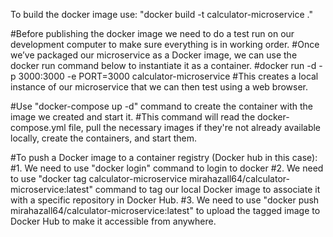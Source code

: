To build the docker image use: "docker build -t calculator-microservice ."

#Before publishing the docker image we need to do a test run on our development computer to make sure everything is in working order. 
#Once we’ve packaged our microservice as a Docker image, we can use the docker run command below to instantiate it as a container. 
#docker run -d -p 3000:3000 -e PORT=3000 calculator-microservice 
#This creates a local instance of our microservice that we can then test using a web browser.

#Use "docker-compose up -d" command to create the container with the image we created and start it.
#This command will read the docker-compose.yml file, pull the necessary images if they're not already available locally, create the containers, and start them.

#To push a Docker image to a container registry (Docker hub in this case): 
#1. We need to use "docker login" command to login to docker
#2. We need to use "docker tag calculator-microservice mirahazall64/calculator-microservice:latest" command to tag our local Docker image to associate it with a specific repository in Docker Hub.
#3. We need to use "docker push mirahazall64/calculator-microservice:latest" to upload the tagged image to Docker Hub to make it accessible from anywhere.
